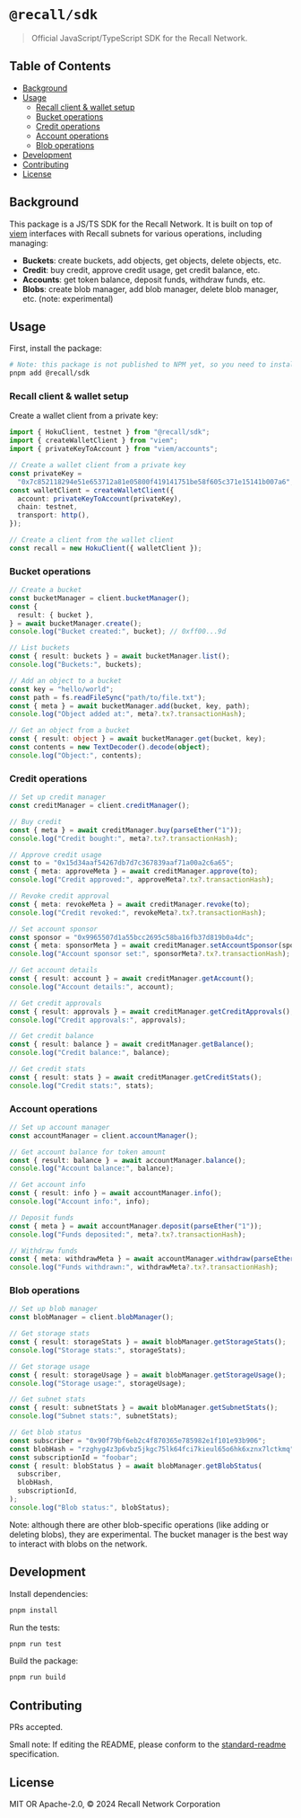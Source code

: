 # `@recall/sdk`

> Official JavaScript/TypeScript SDK for the Recall Network.

## Table of Contents

- [Background](#background)
- [Usage](#usage)
  - [Recall client \& wallet setup](#recall-client--wallet-setup)
  - [Bucket operations](#bucket-operations)
  - [Credit operations](#credit-operations)
  - [Account operations](#account-operations)
  - [Blob operations](#blob-operations)
- [Development](#development)
- [Contributing](#contributing)
- [License](#license)

## Background

This package is a JS/TS SDK for the Recall Network. It is built on top of [viem](https://viem.sh/) interfaces with Recall subnets for various operations, including managing:

- **Buckets**: create buckets, add objects, get objects, delete objects, etc.
- **Credit**: buy credit, approve credit usage, get credit balance, etc.
- **Accounts**: get token balance, deposit funds, withdraw funds, etc.
- **Blobs**: create blob manager, add blob manager, delete blob manager, etc. (note: experimental)

## Usage

First, install the package:

```bash
# Note: this package is not published to NPM yet, so you need to install it from the source
pnpm add @recall/sdk
```

### Recall client & wallet setup

Create a wallet client from a private key:

```ts
import { HokuClient, testnet } from "@recall/sdk";
import { createWalletClient } from "viem";
import { privateKeyToAccount } from "viem/accounts";

// Create a wallet client from a private key
const privateKey =
  "0x7c852118294e51e653712a81e05800f419141751be58f605c371e15141b007a6";
const walletClient = createWalletClient({
  account: privateKeyToAccount(privateKey),
  chain: testnet,
  transport: http(),
});

// Create a client from the wallet client
const recall = new HokuClient({ walletClient });
```

### Bucket operations

```ts
// Create a bucket
const bucketManager = client.bucketManager();
const {
  result: { bucket },
} = await bucketManager.create();
console.log("Bucket created:", bucket); // 0xff00...9d

// List buckets
const { result: buckets } = await bucketManager.list();
console.log("Buckets:", buckets);

// Add an object to a bucket
const key = "hello/world";
const path = fs.readFileSync("path/to/file.txt");
const { meta } = await bucketManager.add(bucket, key, path);
console.log("Object added at:", meta?.tx?.transactionHash);

// Get an object from a bucket
const { result: object } = await bucketManager.get(bucket, key);
const contents = new TextDecoder().decode(object);
console.log("Object:", contents);
```

### Credit operations

```ts
// Set up credit manager
const creditManager = client.creditManager();

// Buy credit
const { meta } = await creditManager.buy(parseEther("1"));
console.log("Credit bought:", meta?.tx?.transactionHash);

// Approve credit usage
const to = "0x15d34aaf54267db7d7c367839aaf71a00a2c6a65";
const { meta: approveMeta } = await creditManager.approve(to);
console.log("Credit approved:", approveMeta?.tx?.transactionHash);

// Revoke credit approval
const { meta: revokeMeta } = await creditManager.revoke(to);
console.log("Credit revoked:", revokeMeta?.tx?.transactionHash);

// Set account sponsor
const sponsor = "0x9965507d1a55bcc2695c58ba16fb37d819b0a4dc";
const { meta: sponsorMeta } = await creditManager.setAccountSponsor(sponsor);
console.log("Account sponsor set:", sponsorMeta?.tx?.transactionHash);

// Get account details
const { result: account } = await creditManager.getAccount();
console.log("Account details:", account);

// Get credit approvals
const { result: approvals } = await creditManager.getCreditApprovals();
console.log("Credit approvals:", approvals);

// Get credit balance
const { result: balance } = await creditManager.getBalance();
console.log("Credit balance:", balance);

// Get credit stats
const { result: stats } = await creditManager.getCreditStats();
console.log("Credit stats:", stats);
```

### Account operations

```ts
// Set up account manager
const accountManager = client.accountManager();

// Get account balance for token amount
const { result: balance } = await accountManager.balance();
console.log("Account balance:", balance);

// Get account info
const { result: info } = await accountManager.info();
console.log("Account info:", info);

// Deposit funds
const { meta } = await accountManager.deposit(parseEther("1"));
console.log("Funds deposited:", meta?.tx?.transactionHash);

// Withdraw funds
const { meta: withdrawMeta } = await accountManager.withdraw(parseEther("1"));
console.log("Funds withdrawn:", withdrawMeta?.tx?.transactionHash);
```

### Blob operations

```ts
// Set up blob manager
const blobManager = client.blobManager();

// Get storage stats
const { result: storageStats } = await blobManager.getStorageStats();
console.log("Storage stats:", storageStats);

// Get storage usage
const { result: storageUsage } = await blobManager.getStorageUsage();
console.log("Storage usage:", storageUsage);

// Get subnet stats
const { result: subnetStats } = await blobManager.getSubnetStats();
console.log("Subnet stats:", subnetStats);

// Get blob status
const subscriber = "0x90f79bf6eb2c4f870365e785982e1f101e93b906";
const blobHash = "rzghyg4z3p6vbz5jkgc75lk64fci7kieul65o6hk6xznx7lctkmq";
const subscriptionId = "foobar";
const { result: blobStatus } = await blobManager.getBlobStatus(
  subscriber,
  blobHash,
  subscriptionId,
);
console.log("Blob status:", blobStatus);
```

Note: although there are other blob-specific operations (like adding or deleting blobs), they are experimental. The bucket manager is the best way to interact with blobs on the network.

## Development

Install dependencies:

```bash
pnpm install
```

Run the tests:

```bash
pnpm run test
```

Build the package:

```bash
pnpm run build
```

## Contributing

PRs accepted.

Small note: If editing the README, please conform to
the [standard-readme](https://github.com/RichardLitt/standard-readme) specification.

## License

MIT OR Apache-2.0, © 2024 Recall Network Corporation
